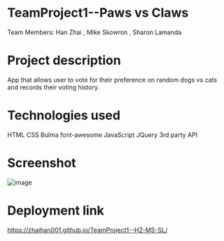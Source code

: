 # TeamProject1--Paws vs Claws
Team Members: Han Zhai , Mike Skowron , Sharon Lamanda
# Project description
App that allows user to vote for their preference on random dogs vs cats and records their voting history.
# Technologies used
HTML
CSS
Bulma
font-awesome
JavaScript
JQuery
3rd party API
# Screenshot
![image](https://user-images.githubusercontent.com/106831265/183315889-5b642d1c-9ac0-444e-9cf0-8d7e940cdb93.png)
# Deployment link
https://zhaihan001.github.io/TeamProject1--HZ-MS-SL/
